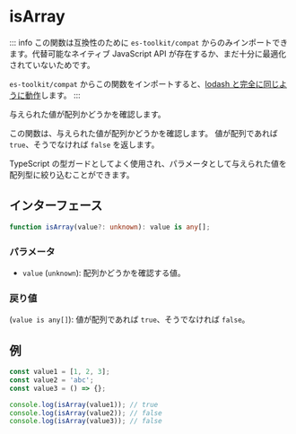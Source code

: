 # isArray

::: info
この関数は互換性のために `es-toolkit/compat` からのみインポートできます。代替可能なネイティブ JavaScript API が存在するか、まだ十分に最適化されていないためです。

`es-toolkit/compat` からこの関数をインポートすると、[lodash と完全に同じように動作](../../../compatibility.md)します。
:::

与えられた値が配列かどうかを確認します。

この関数は、与えられた値が配列かどうかを確認します。
値が配列であれば `true`、そうでなければ `false` を返します。

TypeScript の型ガードとしてよく使用され、パラメータとして与えられた値を配列型に絞り込むことができます。

## インターフェース

```typescript
function isArray(value?: unknown): value is any[];
```

### パラメータ

- `value` (`unknown`): 配列かどうかを確認する値。

### 戻り値

(`value is any[]`): 値が配列であれば `true`、そうでなければ `false`。

## 例

```typescript
const value1 = [1, 2, 3];
const value2 = 'abc';
const value3 = () => {};

console.log(isArray(value1)); // true
console.log(isArray(value2)); // false
console.log(isArray(value3)); // false
```
